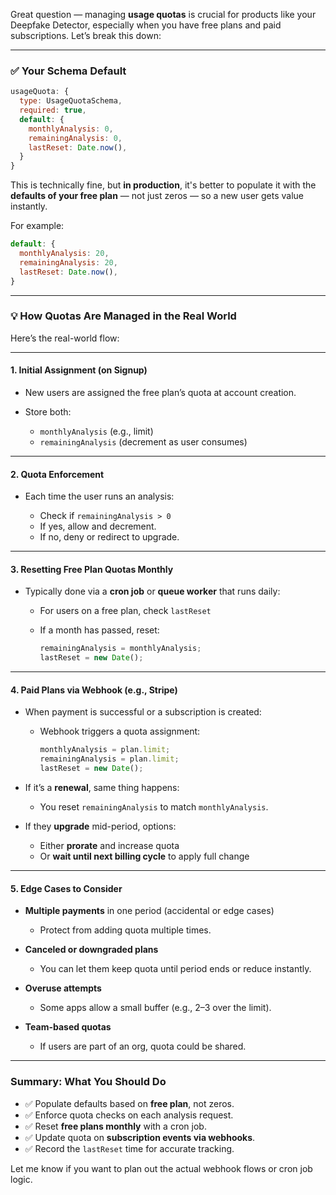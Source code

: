 Great question — managing **usage quotas** is crucial for products like your Deepfake Detector, especially when you have free plans and paid subscriptions. Let’s break this down:

---

### ✅ Your Schema Default

```js
usageQuota: {
  type: UsageQuotaSchema,
  required: true,
  default: {
    monthlyAnalysis: 0,
    remainingAnalysis: 0,
    lastReset: Date.now(),
  }
}
```

This is technically fine, but **in production**, it's better to populate it with the **defaults of your free plan** — not just zeros — so a new user gets value instantly.

For example:

```js
default: {
  monthlyAnalysis: 20,
  remainingAnalysis: 20,
  lastReset: Date.now(),
}
```

---

### 💡 How Quotas Are Managed in the Real World

Here’s the real-world flow:

---

#### 1. **Initial Assignment (on Signup)**

- New users are assigned the free plan’s quota at account creation.
- Store both:

  - `monthlyAnalysis` (e.g., limit)
  - `remainingAnalysis` (decrement as user consumes)

---

#### 2. **Quota Enforcement**

- Each time the user runs an analysis:

  - Check if `remainingAnalysis > 0`
  - If yes, allow and decrement.
  - If no, deny or redirect to upgrade.

---

#### 3. **Resetting Free Plan Quotas Monthly**

- Typically done via a **cron job** or **queue worker** that runs daily:

  - For users on a free plan, check `lastReset`
  - If a month has passed, reset:

    ```js
    remainingAnalysis = monthlyAnalysis;
    lastReset = new Date();
    ```

---

#### 4. **Paid Plans via Webhook (e.g., Stripe)**

- When payment is successful or a subscription is created:

  - Webhook triggers a quota assignment:

    ```js
    monthlyAnalysis = plan.limit;
    remainingAnalysis = plan.limit;
    lastReset = new Date();
    ```

- If it’s a **renewal**, same thing happens:

  - You reset `remainingAnalysis` to match `monthlyAnalysis`.

- If they **upgrade** mid-period, options:

  - Either **prorate** and increase quota
  - Or **wait until next billing cycle** to apply full change

---

#### 5. **Edge Cases to Consider**

- **Multiple payments** in one period (accidental or edge cases)

  - Protect from adding quota multiple times.

- **Canceled or downgraded plans**

  - You can let them keep quota until period ends or reduce instantly.

- **Overuse attempts**

  - Some apps allow a small buffer (e.g., 2–3 over the limit).

- **Team-based quotas**

  - If users are part of an org, quota could be shared.

---

### Summary: What You Should Do

- ✅ Populate defaults based on **free plan**, not zeros.
- ✅ Enforce quota checks on each analysis request.
- ✅ Reset **free plans monthly** with a cron job.
- ✅ Update quota on **subscription events via webhooks**.
- ✅ Record the `lastReset` time for accurate tracking.

Let me know if you want to plan out the actual webhook flows or cron job logic.
